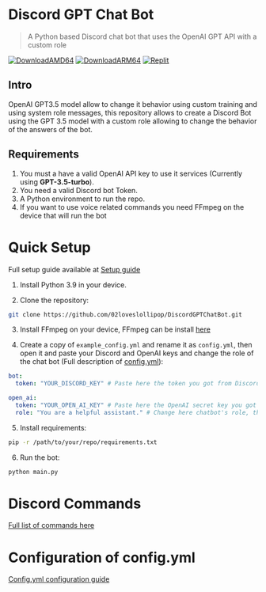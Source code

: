 # Discord GPT Chat Bot

> A Python based Discord chat bot that uses the OpenAI GPT API with a custom role
> 
[![DownloadAMD64](https://img.shields.io/docker/image-size/02loveslollipop/discordgptchatbot/1.0.0amd64?label=AMD64&logo=docker&style=for-the-badge)](https://hub.docker.com/layers/02loveslollipop/discordgptchatbot/1.0.0amd64/images/sha256-c68b237e7b0340fc5eab7a1f016f8de3b650458e38f95e74e2af2638a3897c87)
[![DownloadARM64](https://img.shields.io/docker/image-size/02loveslollipop/discordgptchatbot/1.0.0arm64?label=ARM64&logo=docker&style=for-the-badge)](https://hub.docker.com/layers/02loveslollipop/discordgptchatbot/1.0.0arm64/images/sha256-391617d8318032a290c6ad942fb6819b96146297e61ad09186200958bb17b18c)
[![Replit](https://img.shields.io/badge/Run%20it%20on-Replit-orange?style=for-the-badge&logo=replit)](https://replit.com/@02loveslollipop/DiscordGPTChatBot)

## Intro
OpenAI GPT3.5 model allow to change it behavior using custom training and using system role messages, this repository allows to create a Discord Bot using the GPT 3.5 model with a custom role allowing to change the behavior of the answers of the bot.

## Requirements

1. You must a have a valid OpenAI API key to use it services (Currently using **GPT-3.5-turbo**).
2. You need a valid Discord bot Token.
3. A Python environment to run the repo.
4. If you want to use voice related commands you need FFmpeg on the device that will run the bot

# Quick Setup

Full setup guide available at [Setup guide](https://github.com/02loveslollipop/DiscordGPTChatBot/wiki/Setup-guide)

1. Install Python 3.9 in your device.

2. Clone the repository: 

```bash
git clone https://github.com/02loveslollipop/DiscordGPTChatBot.git
```

3. Install FFmpeg on your device, FFmpeg can be install [here](https://ffmpeg.org/)


4. Create a copy of ``example_config.yml`` and rename it as ``config.yml``, then open it and paste your Discord and OpenAI keys and change the role of the chat bot (Full description of [config.yml](https://github.com/02loveslollipop/DiscordGPTChatBot/wiki/Structure-of-config.yml)):

```yaml
bot:
  token: "YOUR_DISCORD_KEY" # Paste here the token you got from Discord Developer Portal

open_ai:
  token: "YOUR_OPEN_AI_KEY" # Paste here the OpenAI secret key you got from OpenAI platform
  role: "You are a helpful assistant." # Change here chatbot's role, this will change it's behavior answering questions
```

5. Install requirements:

```bash
pip -r /path/to/your/repo/requirements.txt
```

6. Run the bot:

```bash
python main.py
```


# Discord Commands
[Full list of commands here](https://github.com/02loveslollipop/DiscordGPTChatBot/wiki/Discord-commands)

# Configuration of config.yml
[Config.yml configuration guide](https://github.com/02loveslollipop/DiscordGPTChatBot/wiki/Structure-of-config.yml)